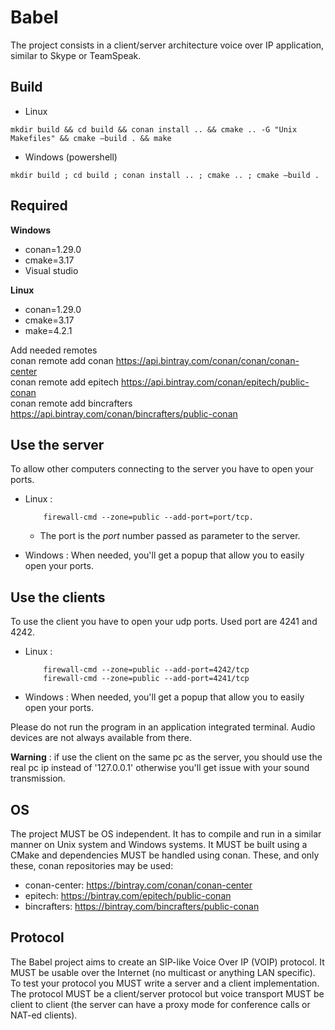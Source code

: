 # Babel

The project consists in a client/server architecture voice over IP application, similar to Skype or TeamSpeak.

## Build
- Linux
```
mkdir build && cd build && conan install .. && cmake .. -G "Unix Makefiles" && cmake –build . && make
```
- Windows (powershell)
```
mkdir build ; cd build ; conan install .. ; cmake .. ; cmake –build .
```

## Required

**Windows**
- conan=1.29.0
- cmake=3.17
- Visual studio

**Linux**
- conan=1.29.0
- cmake=3.17
- make=4.2.1

Add needed remotes <br>
conan remote add conan https://api.bintray.com/conan/conan/conan-center <br>
conan remote add epitech https://api.bintray.com/conan/epitech/public-conan <br>
conan remote add bincrafters https://api.bintray.com/conan/bincrafters/public-conan <br>


## Use the server

To allow other computers connecting to the server you have to open your ports.
- Linux :

          firewall-cmd --zone=public --add-port=port/tcp.
    - The port is the *port* number passed as parameter to the server.
- Windows : When needed, you'll get a popup that allow you to easily open your ports.

## Use the clients

To use the client you have to open your udp ports. Used port are 4241 and 4242.
- Linux :

          firewall-cmd --zone=public --add-port=4242/tcp
          firewall-cmd --zone=public --add-port=4241/tcp
- Windows : When needed, you'll get a popup that allow you to easily open your ports.
   
Please do not run the program in an application integrated terminal. Audio devices are not always available from there.

**Warning** : if use the client on the same pc as the server, you should use the real pc ip instead of '127.0.0.1'
              otherwise you'll get issue with your sound transmission. 

## OS

The project MUST be OS independent. It has to compile and run in a similar manner on Unix system and Windows systems.
It MUST be built using a CMake and dependencies MUST be handled using conan.
These, and only these, conan repositories may be used:

- conan-center: https://bintray.com/conan/conan-center
- epitech: https://bintray.com/epitech/public-conan
- bincrafters: https://bintray.com/bincrafters/public-conan


## Protocol

The Babel project aims to create an SIP-like Voice Over IP (VOIP) protocol. It MUST be usable over the Internet (no multicast or anything LAN specific).
To test your protocol you MUST write a server and a client implementation.
The protocol MUST be a client/server protocol but voice transport MUST be client to client (the server can have a proxy mode for conference calls or NAT-ed clients).

